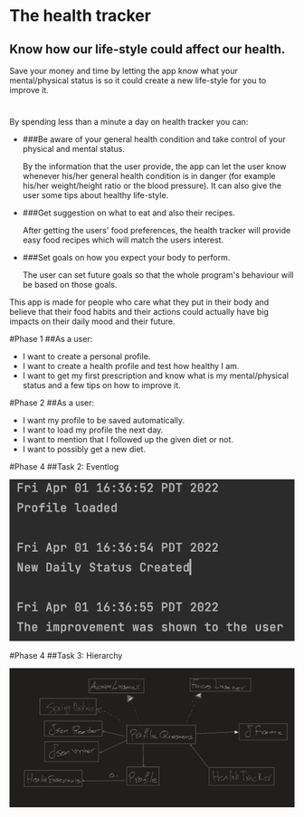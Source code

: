 # The health tracker
## Know how our life-style could affect our health.
Save your money and time by letting the app know what your mental/physical
status is so it could create a new life-style for you to improve it.

#



By spending less than a minute a day on health tracker you can:
- ###Be aware of your general health condition and take control of your physical and mental status.       

  By the information that the user provide, the app can let the user know whenever 
his/her general health condition is in danger (for example his/her weight/height
ratio or the blood pressure). 
It can also give the user some tips about healthy life-style.

- ###Get suggestion on what to eat and also their recipes.

   After getting the users' food preferences, the health tracker will provide easy
food recipes which will match the users interest.

- ###Set goals on how you expect your body to perform.

   The user can set future goals so that the whole program's behaviour will be based 
on those goals.

This app is made for people who care what they put in their body and believe that their 
food habits and their actions could actually have big impacts on their daily mood and 
their future.

#Phase 1
##As a user:

   - I want to create a personal profile.
   - I want to create a health profile and test how healthy I am.
   - I want to get my first prescription and know what is my mental/physical status and 
  a few tips on how to improve it.


#Phase 2
##As a user:

- I want my profile to be saved automatically.
- I want to load my profile the next day.
- I want to mention that I followed up the given diet or not.
- I want to possibly get a new diet.



#Phase 4
##Task 2:
Eventlog

![](img2.png)


#Phase 4
##Task 3:
Hierarchy

![](Hierarchy.jpeg)
#

#